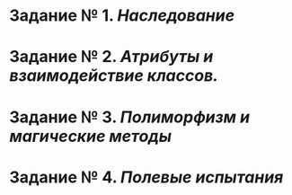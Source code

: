 # **Задание № 1.** _Наследование_
# **Задание № 2.** _Атрибуты и взаимодействие классов._
# **Задание № 3.** _Полиморфизм и магические методы_
# **Задание № 4.** _Полевые испытания_

